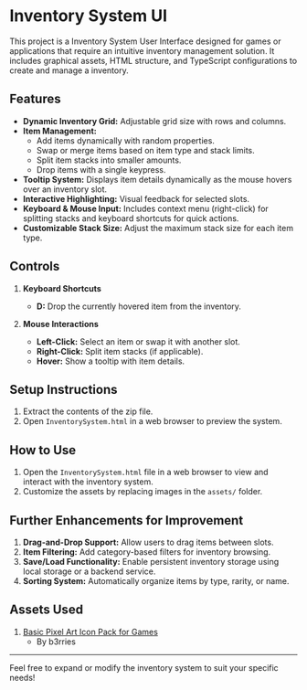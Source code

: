 
# Inventory System UI

This project is a Inventory System User Interface designed for games or applications that require an intuitive inventory management solution. It includes graphical assets, HTML structure, and TypeScript configurations to create and manage a inventory.

## Features

- **Dynamic Inventory Grid:** Adjustable grid size with rows and columns.
- **Item Management:**
    - Add items dynamically with random properties.
    - Swap or merge items based on item type and stack limits.
    - Split item stacks into smaller amounts.
    - Drop items with a single keypress.
- **Tooltip System:** Displays item details dynamically as the mouse hovers over an inventory slot.
- **Interactive Highlighting:** Visual feedback for selected slots.
- **Keyboard & Mouse Input:** Includes context menu (right-click) for splitting stacks and keyboard shortcuts for quick actions.
- **Customizable Stack Size:** Adjust the maximum stack size for each item type.

## Controls

1. **Keyboard Shortcuts**
   - **D:** Drop the currently hovered item from the inventory.

2. **Mouse Interactions**
   - **Left-Click:** Select an item or swap it with another slot.
   - **Right-Click:** Split item stacks (if applicable).
   - **Hover:** Show a tooltip with item details.

## Setup Instructions

1. Extract the contents of the zip file.
2. Open `InventorySystem.html` in a web browser to preview the system.

## How to Use

1. Open the `InventorySystem.html` file in a web browser to view and interact with the inventory system.
2. Customize the assets by replacing images in the `assets/` folder.

## Further Enhancements for Improvement

1. **Drag-and-Drop Support:** Allow users to drag items between slots.
2. **Item Filtering:** Add category-based filters for inventory browsing.
3. **Save/Load Functionality:** Enable persistent inventory storage using local storage or a backend service.
4. **Sorting System:** Automatically organize items by type, rarity, or name.

## Assets Used
1. [Basic Pixel Art Icon Pack for Games](https://b3rries.itch.io/pixel-art-icon-pack)
    - By b3rries

---

Feel free to expand or modify the inventory system to suit your specific needs!
